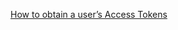 [How to obtain a user’s Access Tokens](https://developer.twitter.com/en/docs/tutorials/authenticating-with-twitter-api-for-enterprise/oauth1-0a-and-user-access-tokens)

